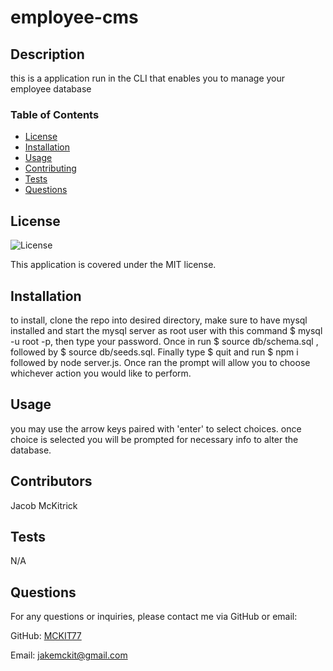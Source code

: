 # employee-cms

## Description
this is a application run in the CLI that enables you to manage your employee database

### Table of Contents
- [License](#license)
- [Installation](#installation)
- [Usage](#usage)
- [Contributing](#contributing)
- [Tests](#tests)
- [Questions](#questions)

## License
![License](https://img.shields.io/badge/License-MIT-brightgreen)

This application is covered under the MIT license.

## Installation
to install, clone the repo into desired directory, make sure to have mysql installed and start the mysql server as root user with this command $ mysql -u root -p, then type your password. Once in run $ source db/schema.sql  , followed by $ source db/seeds.sql. Finally type $ quit and run $ npm i followed by node server.js. Once ran the prompt will allow you to choose whichever action you would like to perform.

## Usage
you may use the arrow keys paired with 'enter' to select choices. once choice is selected you will be prompted for necessary info to alter the database.

## Contributors
Jacob McKitrick

## Tests

N/A



## Questions
For any questions or inquiries, please contact me via GitHub or email:

GitHub: [MCKIT77](https://github.com/MCKIT77)

Email: jakemckit@gmail.com

